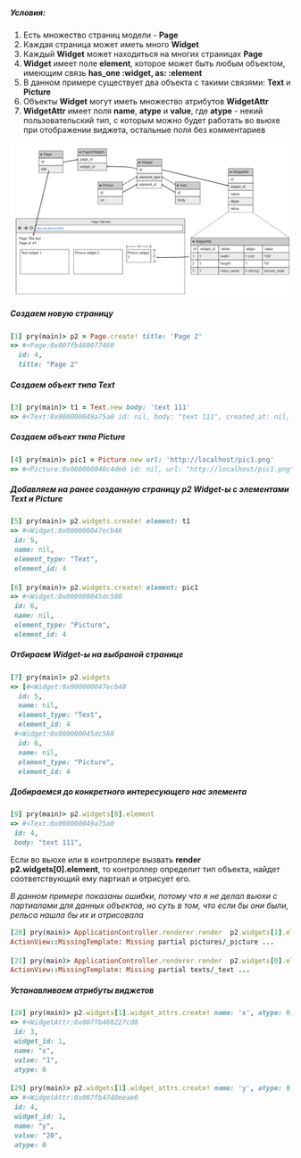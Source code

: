 ##### Условия:
 1. Есть множество страниц модели - **Page**
 2. Каждая страница может иметь много **Widget**
 3. Каждый **Widget** может находиться на многих страницах **Page**
 4. **Widget** имеет поле **element**, которое может быть любым объектом, имеющим связь **has_one :widget, as: :element**
 5. В данном примере существует два объекта с такими связями: **Text** и **Picture**
 6. Объекты **Widget** могут иметь множество атрибутов **WidgetAttr**
 7. **WidgetAttr** имеет поля **name**, **atype** и **value**, где **atype** - некий пользовательский тип, с которым можно будет работать во вьюхе при отображении виджета, остальные поля без комментариев

![Общая схема](/diagram.PNG)


##### Создаем новую страницу
```ruby
[1] pry(main)> p2 = Page.create! title: 'Page 2'
=> #<Page:0x007fb468077460
  id: 4,
  title: "Page 2"
```

##### Создаем объект типа Text
```ruby
[3] pry(main)> t1 = Text.new body: 'text 111'
=> #<Text:0x000000049a75a0 id: nil, body: "text 111", created_at: nil, updated_at: nil>
```

##### Создаем объект типа Picture
```ruby
[4] pry(main)> pic1 = Picture.new url: 'http://localhost/pic1.png'
=> #<Picture:0x000000048c4de0 id: nil, url: "http://localhost/pic1.png", created_at: nil, updated_at: nil>
```

##### Добавляем на ранее созданную страницу p2 Widget-ы с элементами Text и Picture
```ruby
[5] pry(main)> p2.widgets.create! element: t1
=> #<Widget:0x000000047ecb48
 id: 5,
 name: nil,
 element_type: "Text",
 element_id: 4

[6] pry(main)> p2.widgets.create! element: pic1
=> #<Widget:0x000000045dc588
 id: 6,
 name: nil,
 element_type: "Picture",
 element_id: 4
```

##### Отбираем Widget-ы на выбраной странице
```ruby
[7] pry(main)> p2.widgets
=> [#<Widget:0x000000047ecb48
  id: 5,
  name: nil,
  element_type: "Text",
  element_id: 4
 #<Widget:0x000000045dc588
  id: 6,
  name: nil,
  element_type: "Picture",
  element_id: 4
```

##### Добираемся до конкретного интересующего нас элемента
```ruby
[9] pry(main)> p2.widgets[0].element
=> #<Text:0x000000049a75a0
 id: 4,
 body: "text 111",
```

Если во вьюхе или в контроллере вызвать **render p2.widgets[0].element**, то контроллер определит тип объекта, найдет соответствующий ему партиал и отрисует его.

*В данном примере показаны ошибки, потому что я не делал вьюхи с партиалами для данных объектов, но суть в том, что если бы они были, рельса нашла бы их и отрисовала*
```ruby
[20] pry(main)> ApplicationController.renderer.render  p2.widgets[1].element
ActionView::MissingTemplate: Missing partial pictures/_picture ...

[21] pry(main)> ApplicationController.renderer.render  p2.widgets[0].element
ActionView::MissingTemplate: Missing partial texts/_text ...
```

##### Устанавливаем атрибуты виджетов
```ruby
[28] pry(main)> p2.widgets[1].widget_attrs.create! name: 'x', atype: 0, value: '1'
=> #<WidgetAttr:0x007fb468227cd8
 id: 3,
 widget_id: 1,
 name: "x",
 value: "1",
 atype: 0

[29] pry(main)> p2.widgets[1].widget_attrs.create! name: 'y', atype: 0, value: '20'
=> #<WidgetAttr:0x007fb4740eeae0
 id: 4,
 widget_id: 1,
 name: "y",
 value: "20",
 atype: 0
```
